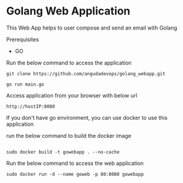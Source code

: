 # Golang Web Application

This Web App helps to user compose and send an email with Golang

Prerequisites
- GO

Run the below command to access the application 
```
git clone https://github.com/angudadevops/golang_webapp.git

go run main.go
```
Access application from your browser with below url

```
http://hostIP:8080
```

If you don't have go environment, you can use docker to use this application 

run the below command to build the docker image
```

sudo docker build -t gowebapp . --no-cache
```

Run the below command to access the web application 
```
sudo docker run -d --name goweb -p 80:8080 gowebapp
```
